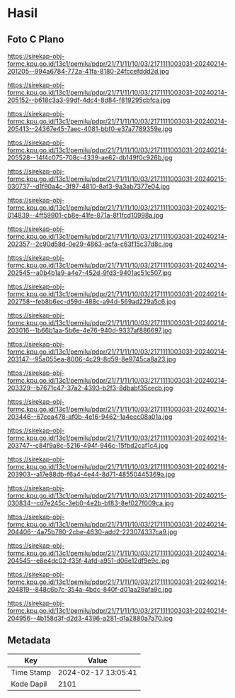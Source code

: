 # Hasil

## Foto C Plano

https://sirekap-obj-formc.kpu.go.id/13c1/pemilu/pdpr/21/71/11/10/03/2171111003031-20240214-201205--994a6784-772a-41fa-8180-24fccefddd2d.jpg

https://sirekap-obj-formc.kpu.go.id/13c1/pemilu/pdpr/21/71/11/10/03/2171111003031-20240214-205152--b618c3a3-99df-4dc4-8d84-f819295cbfca.jpg

https://sirekap-obj-formc.kpu.go.id/13c1/pemilu/pdpr/21/71/11/10/03/2171111003031-20240214-205413--24367e45-7aec-4081-bbf0-e37a7789359e.jpg

https://sirekap-obj-formc.kpu.go.id/13c1/pemilu/pdpr/21/71/11/10/03/2171111003031-20240214-205528--14f4c075-708c-4339-ae62-db149f0c926b.jpg

https://sirekap-obj-formc.kpu.go.id/13c1/pemilu/pdpr/21/71/11/10/03/2171111003031-20240215-030737--d1f90a4c-3f97-4810-8af3-9a3ab7377e04.jpg

https://sirekap-obj-formc.kpu.go.id/13c1/pemilu/pdpr/21/71/11/10/03/2171111003031-20240215-014839--4ff59901-cb8e-41fe-871a-8f1fcd10998a.jpg

https://sirekap-obj-formc.kpu.go.id/13c1/pemilu/pdpr/21/71/11/10/03/2171111003031-20240214-202357--2c90d58d-0e29-4863-acfa-c63f15c37d8c.jpg

https://sirekap-obj-formc.kpu.go.id/13c1/pemilu/pdpr/21/71/11/10/03/2171111003031-20240214-202545--a0b4b1a9-a4e7-452d-9fd3-9401ac51c507.jpg

https://sirekap-obj-formc.kpu.go.id/13c1/pemilu/pdpr/21/71/11/10/03/2171111003031-20240214-202758--feb8b6ec-d59d-488c-a94d-569ad229a5c6.jpg

https://sirekap-obj-formc.kpu.go.id/13c1/pemilu/pdpr/21/71/11/10/03/2171111003031-20240214-203016--1b66b1aa-5b6e-4e76-940d-9337af886697.jpg

https://sirekap-obj-formc.kpu.go.id/13c1/pemilu/pdpr/21/71/11/10/03/2171111003031-20240214-203147--95a055ea-8006-4c29-8d59-8e9745ca8a23.jpg

https://sirekap-obj-formc.kpu.go.id/13c1/pemilu/pdpr/21/71/11/10/03/2171111003031-20240214-203329--b7671c47-37a2-4393-b2f3-8dbabf35cecb.jpg

https://sirekap-obj-formc.kpu.go.id/13c1/pemilu/pdpr/21/71/11/10/03/2171111003031-20240214-203446--67cea478-af0b-4e16-9462-1a4ecc08a01a.jpg

https://sirekap-obj-formc.kpu.go.id/13c1/pemilu/pdpr/21/71/11/10/03/2171111003031-20240214-203747--c84f9a8c-5216-494f-946c-15fbd2caf1c4.jpg

https://sirekap-obj-formc.kpu.go.id/13c1/pemilu/pdpr/21/71/11/10/03/2171111003031-20240214-203903--a17e88db-f6a4-4e44-8d71-48550445369a.jpg

https://sirekap-obj-formc.kpu.go.id/13c1/pemilu/pdpr/21/71/11/10/03/2171111003031-20240215-030834--cd7e245c-3eb0-4e2b-bf83-8ef027f009ca.jpg

https://sirekap-obj-formc.kpu.go.id/13c1/pemilu/pdpr/21/71/11/10/03/2171111003031-20240214-204406--4a75b780-2cbe-4630-add2-223074337ca9.jpg

https://sirekap-obj-formc.kpu.go.id/13c1/pemilu/pdpr/21/71/11/10/03/2171111003031-20240214-204545--e8e4dc02-f35f-4afd-a951-d06e12df9e9c.jpg

https://sirekap-obj-formc.kpu.go.id/13c1/pemilu/pdpr/21/71/11/10/03/2171111003031-20240214-204819--848c6b7c-354a-4bdc-840f-d01aa29afa9c.jpg

https://sirekap-obj-formc.kpu.go.id/13c1/pemilu/pdpr/21/71/11/10/03/2171111003031-20240214-204956--4b158d3f-d2d3-4396-a281-d1a2880a7a70.jpg


## Metadata

| Key        | Value               |
| ---------- | ------------------- |
| Time Stamp | 2024-02-17 13:05:41 |
| Kode Dapil | 2101                |




